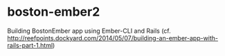 boston-ember2
=============

Building BostonEmber app using Ember-CLI and Rails (cf. http://reefpoints.dockyard.com/2014/05/07/building-an-ember-app-with-rails-part-1.html)
